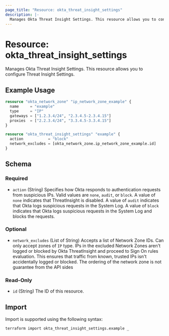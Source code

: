 ```yaml
---
page_title: "Resource: okta_threat_insight_settings"
description: |-
  Manages Okta Threat Insight Settings. This resource allows you to configure Threat Insight Settings.
---
```


# Resource: okta_threat_insight_settings

Manages Okta Threat Insight Settings. This resource allows you to configure Threat Insight Settings.

## Example Usage

```terraform
resource "okta_network_zone" "ip_network_zone_example" {
  name     = "example"
  type     = "IP"
  gateways = ["1.2.3.4/24", "2.3.4.5-2.3.4.15"]
  proxies  = ["2.2.3.4/24", "3.3.4.5-3.3.4.15"]
}

resource "okta_threat_insight_settings" "example" {
  action           = "block"
  network_excludes = [okta_network_zone.ip_network_zone_example.id]
}
```

<!-- schema generated by tfplugindocs -->
## Schema

### Required

- `action` (String) Specifies how Okta responds to authentication requests from suspicious IPs. Valid values are `none`, `audit`, or `block`. A value of `none` indicates that ThreatInsight is disabled. A value of `audit` indicates that Okta logs suspicious requests in the System Log. A value of `block` indicates that Okta logs suspicious requests in the System Log and blocks the requests.

### Optional

- `network_excludes` (List of String) Accepts a list of Network Zone IDs. Can only accept zones of `IP` type. IPs in the excluded Network Zones aren't logged or blocked by Okta ThreatInsight and proceed to Sign On rules evaluation. This ensures that traffic from known, trusted IPs isn't accidentally logged or blocked. The ordering of the network zone is not guarantee from the API sides

### Read-Only

- `id` (String) The ID of this resource.

## Import

Import is supported using the following syntax:

```shell
terraform import okta_threat_insight_settings.example _
```
